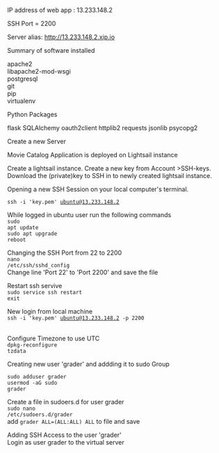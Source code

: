 IP address of web app : 13.233.148.2

SSH Port = 2200  

Server alias: http://13.233.148.2.xip.io

Summary of software installed

apache2<br>
libapache2-mod-wsgi<br>
postgresql<br>
git<br>
pip<br>
virtualenv<br>

Python Packages

flask
SQLAlchemy
oauth2client
httplib2
requests
jsonlib
psycopg2


Create a new Server

Movie Catalog Application is deployed on Lightsail instance 
  
  Create a lightsail instance.
  Create a new key from Account >SSH-keys.
  Download the (private)key to SSH in to newly created lightsail instance.

Opening a new SSH Session on your local computer's terminal.

 <code>ssh -i 'key.pem' ubuntu@13.233.148.2 </code>
 
 While logged in ubuntu user run the following commands<br>
 <code>sudo apt update</code><br>
 <code>sudo apt upgrade</code><br>
 <code>reboot</code><br>

Changing the SSH Port from 22 to 2200<br>
<code>nano /etc/ssh/sshd_config</code><br>
Change line 'Port 22' to 'Port 2200' and save the file

Restart ssh servive<br>
<code>sudo service ssh restart</code><br>
<code>exit</code><br>
 
 New login from local machine<br> 
 <code>ssh -i 'key.pem' ubuntu@13.233.148.2 -p 2200 </code><br>
 
 Configure Timezone to use UTC<br>
 <code>dpkg-reconfigure tzdata</code><br>
  
Creating new user 'grader' and addding it to sudo Group<br>

<code>sudo adduser grader</code><br>
<code>usermod -aG sudo grader</code><br>

Create a file in sudoers.d for user grader<br>
<code>sudo nano /etc/sudoers.d/grader</code><br>
add `grader ALL=(ALL:ALL) ALL` to file and save<br>

Adding SSH Access to the user 'grader'<br>
Login as user grader to the virtual server<br>
<code></code><br>


